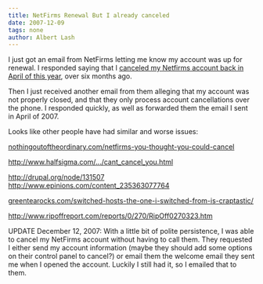 ```yaml
---
title: NetFirms Renewal But I already canceled 
date: 2007-12-09
tags: none
author: Albert Lash
---
```

I just got an email from NetFirms letting me know my account was up for renewal. I responded saying that I <a href="http://www.docunext.com/2007/04/canceling-netfirms-account/">canceled my Netfirms account back in April of this year</a>, over six months ago.

Then I just received another email from them alleging that my account was not properly closed, and that they only process account cancellations over the phone. I responded quickly, as well as forwarded them the email I sent in April of 2007.

Looks like other people have had similar and worse issues:

<a href="http://nothingoutoftheordinary.com/2007/11/22/netfirms-you-thought-you-could-cancel-your-service/" rel="nofollow">nothingoutoftheordinary.com/netfirms-you-thought-you-could-cancel</a>

<a href="http://www.halfsigma.com/2006/05/cant_cancel_you.html" rel="nofollow">http://www.halfsigma.com/.../cant_cancel_you.html</a>

<a href="http://drupal.org/node/131507" rel="nofollow">http://drupal.org/node/131507</a>
<a href="http://www.epinions.com/content_235363077764" rel="nofollow">http://www.epinions.com/content_235363077764</a>

<a href="http://greentearocks.com/index.php/2007/11/13/switched-hosts-today-because-the-one-i-switched-from-is-craptastic/" rel="nofollow">greentearocks.com/switched-hosts-the-one-i-switched-from-is-craptastic/</a>

<a href="http://www.ripoffreport.com/reports/0/270/RipOff0270323.htm" rel="nofollow">http://www.ripoffreport.com/reports/0/270/RipOff0270323.htm</a>

UPDATE December 12, 2007: With a little bit of polite persistence, I was able to cancel my NetFirms account without having to call them. They requested I either send my account information (maybe they should add some options on their control panel to cancel?) or email them the welcome email they sent me when I opened the account. Luckily I still had it, so I emailed that to them.

